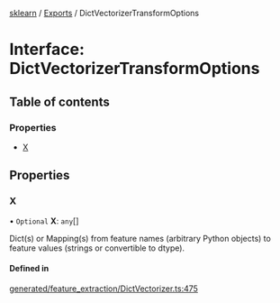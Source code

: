[sklearn](../readme.md) / [Exports](../modules.md) / DictVectorizerTransformOptions

# Interface: DictVectorizerTransformOptions

## Table of contents

### Properties

- [X](DictVectorizerTransformOptions.md#x)

## Properties

### X

• `Optional` **X**: `any`[]

Dict(s) or Mapping(s) from feature names (arbitrary Python objects) to feature values (strings or convertible to dtype).

#### Defined in

[generated/feature_extraction/DictVectorizer.ts:475](https://github.com/transitive-bullshit/scikit-learn-ts/blob/367336a/packages/sklearn/src/generated/feature_extraction/DictVectorizer.ts#L475)
